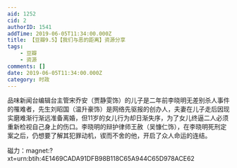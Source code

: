 ```yaml
---
aid: 1252
cid: 2
authorID: 1541
addTime: 2019-06-05T11:34:00.000Z
title: 【豆瓣9.5】【我们与恶的距离】资源分享
tags:
    - 豆瓣
    - 资源
comments: []
date: 2019-06-05T11:34:00.000Z
category: 时政
---
```


品味新闻台编辑台主管宋乔安（贾静雯饰）的儿子是二年前李晓明无差别杀人事件的罹难者，先生刘昭国（温升豪饰）是网络先驱报的创办人，夫妻在儿子走后因现实磨难渐行渐远准备离婚，但11岁的女儿行为却日渐失序，为了女儿终逼二人必须重新检视自己身上的伤口。李晓明的辩护律师王赦（吴慷仁饰），在李晓明死刑定案之后，仍想要了解其犯罪动机，锲而不舍的他，开启了众人命运的连结。

磁力：magnet:?xt=urn:btih:4E1469CADA91DFB98B118C65A944C65D978ACE62
